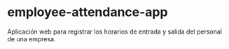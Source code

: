 # employee-attendance-app
Aplicación web para registrar los horarios de entrada y salida del personal de una empresa. 
